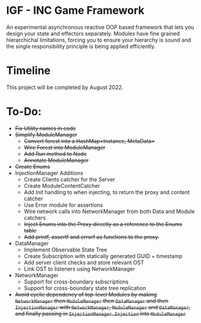 # IGF - INC Game Framework

An experimental asynchronous reactive OOP based framework that lets you design your state and effectors separately. Modules have fine grained hierarchichal limitations, forcing you to ensure your hierarchy is sound and the single responsibility principle is being applied efficiently.

# Timeline

This project will be completed by August 2022.

# To-Do:

- ~~Fix Utility names in code~~
- ~~Simplify ModuleManager~~
  - ~~Convert forest into a HashMap<Instance, MetaData>~~
  - ~~Wire Forest into ModuleManager~~
  - ~~Add Run method to Node~~
  - ~~Annotate ModuleManager~~
- ~~Create Enums~~
- InjectionManager Additions
  - Create Clients catcher for the Server
  - Create ModuleContentCatcher
  - Add Init handling to when injecting, to return the proxy and content catcher
  - Use Error module for assertions
  - Wire network calls into NetworkManager from both Data and Module catchers
  - ~~Inject Enums into the Proxy directly as a reference to the Enums table~~
  - ~~Add printf, assertf and errorf as functions to the proxy.~~
- DataManager
  - Implement Observable State Tree
  - Create Subscription with statically generated GUID + timestamp
  - Add server client checks and store relevant OST
  - Link OST to listeners using NetworkManager
- NetworkManager
  - Support for cross-boundary subscriptions
  - Support for cross-boundary state tree replication
- ~~Avoid cyclic dependency of top-level Modules by making `NetworkManager` then `ModuleManager` then `DataManager` and then `InjectionManager` with `NetworkManager`, `ModuleManager` and `DataManager`, and finally passing in `InjectionManager.Injection` into `ModuleManager`~~
